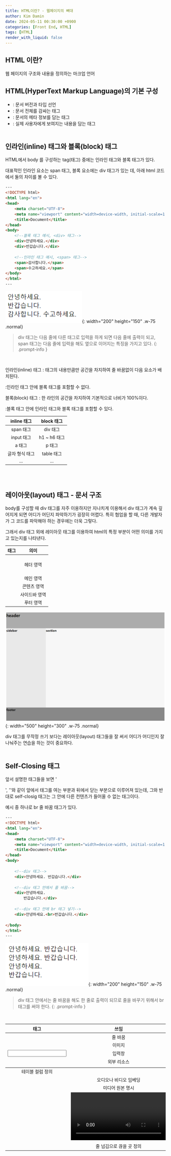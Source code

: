 ```yaml
---
title: HTML이란? - 웹페이지의 뼈대
author: Kim Damin
date: 2024-05-11 00:30:00 +0900
categories: [Front End, HTML]
tags: [HTML]
render_with_liquid: false
---
```


## HTML 이란?
  
웹 페이지의 구조와 내용을 정의하는 마크업 언어
<br/>

## HTML(HyperText Markup Language)의 기본 구성

- **<!DOCTYPE html>**: 문서 버전과 타입 선언
- **<html>**: 문서 전체를 감싸는 태그
- **<head>**: 문서의 메타 정보를 담는 태그
- **<body>**: 실제 사용자에게 보여지는 내용을 담는 태그
<br/><br/>

## 인라인(inline) 태그와 블록(block) 태그

HTML에서 body 를 구성하는 tag(태그) 중에는 인라인 태그와 블록 태그가 있다.

대표적인 인라인 요소는 span 태그, 블록 요소에는 div 태그가 있는 데, 아래 html 코드에서 둘의 차이를 볼 수 있다.
<br/>

```html
---
<!DOCTYPE html>
<html lang="en">
<head>
    <meta charset="UTF-8">
    <meta name="viewport" content="width=device-width, initial-scale=1.0">
    <title>Document</title>
</head>
<body>
    <!--블록 태그 예시, <div> 태그-->
    <div>안녕하세요.</div>
    <div>반갑습니다.</div>

    <!--인라인 태그 예시, <span> 태그-->
    <span>감사합니다.</span>
    <span>수고하세요.</span>
</body>
</html>
---
```

![Desktop View](assets/img/html/div&span.png){: width="200" height="150" .w-75 .normal}


> div 태그는 다음 줄에 다른 태그로 입력을 하게 되면 다음 줄에 출력이 되고, span 태그는 다음 줄에 입력을 해도 옆으로 이어지는 특징을 가지고 있다.
{: .prompt-info }
<br/>

인라인(inline) 태그
: 태그의 내용만큼만 공간을 차지하여 줄 바꿈없이 다음 요소가 배치된다.

:인라인 태그 안에 블록 태그를 포함할 수 없다.

블록(block) 태그
: 한 라인의 공간을 차지하여 기본적으로 너비가 100%이다.

:블록 태그 안에 인라인 태그와 블록 태그를 포함할 수 있다.
<br/>

|      inline 태그      |      block 태그      |
| :------------------:  | :-----------------: |
| span 태그             | div 태그             |
| input 태그            | h1 ~ h6 태그         |
| a 태그                | p 태그               |
| 글자 형식 태그         | table 태그          |
| ...                   | ...                 |

<br/><br/>

## 레이아웃(layout) 태그 - 문서 구조

body를 구성할 때 div 태그를 자주 이용하지만 지나치게 이용해서 div 태그가 계속 깊어지게 되면 어디가 어딘지 파악하기가 굉장히 어렵다. 특히 협업을 할 때, 다른 개발자가 그 코드를 파악해야 하는 경우에는 더욱 그렇다.

그래서 div 태그 외에 레이아웃 태그를 이용하여 html의 특정 부분이 어떤 의미를 가지고 있는지를 나타낸다.
<br/>

|         태그          |         의미          |
| :-------------------: | :------------------: |
| <header>              | 헤더 영역             |
| <main>                | 메인 영역             |
| <section>             | 콘텐츠 영역           |
| <aside>               | 사이드바 영역         |
| <footer>              | 푸터 영역             |


![Desktop View](assets/img/html/layout.png){: width="500" height="300" .w-75 .normal}

div 태그를 무작정 쓰기 보다는 레이아웃(layout) 태그들을 잘 써서 어디가 어디인지 잘 나눠주는 연습을 하는 것이 중요하다.
<br/><br/>

## Self-Closing 태그

앞서 설명한 태그들을 보면 '<div></div>', '<span></span>'와 같이 앞에서 태그를 여는 부분과 뒤에서 닫는 부분으로 이루어져 있는데, 그와 반대로 self-closig 태그는 그 안에 다른 컨텐츠가 들어올 수 없는 태그이다.

예시 중 하나로 br 줄 바꿈 태그가 있다.
<br/>

```html
---
<!DOCTYPE html>
<html lang="en">
<head>
    <meta charset="UTF-8">
    <meta name="viewport" content="width=device-width, initial-scale=1.0">
    <title>Document</title>
</head>
<body>
    
    <!--div 태그-->
    <div>안녕하세요. 반갑습니다.</div>

    <!--div 태그 안에서 줄 바꿈-->
    <div>안녕하세요. 
        반갑습니다.</div>
    
    <!--div 태그 안에 br 태그 넣기-->
    <div>안녕하세요.<br>반갑습니다.</div>

</body>
</html>
---
```

![Desktop View](assets/img/html/br.png){: width="200" height="150" .w-75 .normal}


> div 태그 안에서는 줄 바꿈을 해도 한 줄로 출력이 되므로 줄을 바꾸기 위해서 br 태그를 써야 한다.
{: .prompt-info }
<br/>

|      태그      |         쓰임              |
| :------------: | :----------------------: |
| <br>           | 줄 바꿈                   |
| <img>          | 이미지                    |
| <input>        | 입력창                    |
| <link>         | 외부 리소스               |
| <col>          | 테이블 컬럼 정의          |
| <embed>        | 오디오나 비디오 임베딩    |
| <source>       | 미디어 원본 명시          |
| <track>        | <video> 태그 내부 자막    |
| <wbr>          | 줄 넘김으로 끊을 곳 정의  |

<br/>

